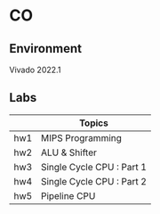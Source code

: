 # CO

## Environment 
Vivado 2022.1

## Labs

| | Topics |
| --- | --- |
| hw1 | MIPS Programming |
| hw2 | ALU & Shifter |
| hw3 | Single Cycle CPU : Part 1 |
| hw4 | Single Cycle CPU : Part 2 |
| hw5 | Pipeline CPU | 
